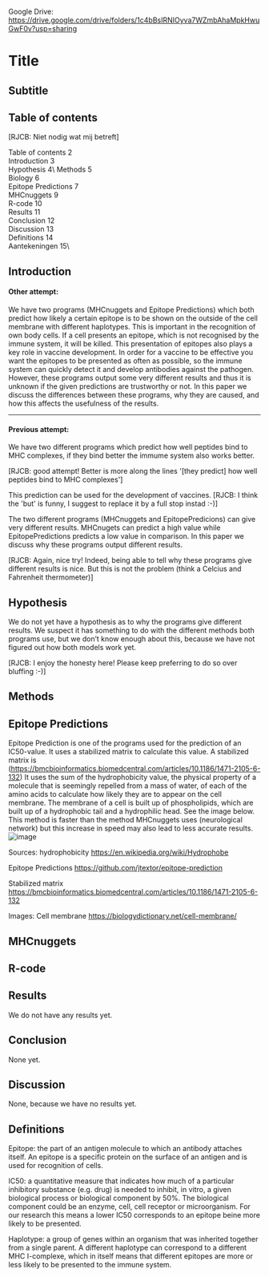 Google Drive:\
https://drive.google.com/drive/folders/1c4bBsIRNIOyva7WZmbAhaMpkHwuGwF0v?usp=sharing

# Title

## Subtitle

## Table of contents

[RJCB: Niet nodig wat mij betreft]

Table of contents    2\
Introduction    3\
Hypothesis    4\ 
Methods    5\
Biology    6\
Epitope Predictions    7\
MHCnuggets    9\
R-code    10\
Results    11\
Conclusion    12\
Discussion    13\
Definitions    14\
Aantekeningen    15\


## Introduction
#### Other attempt:
We have two programs (MHCnuggets and Epitope Predictions) which both predict how likely a certain epitope is to be shown on the outside of the cell membrane with different haplotypes. This is important in the recognition of own body cells. If a cell presents an epitope, which is not recognised by the immune system, it will be killed. This presentation of epitopes also plays a key role in vaccine development. In order for a vaccine to be effective you want the epitopes to be presented as often as possible, so the immune system can quickly detect it and develop antibodies against the pathogen. However, these programs output some very different results and thus it is unknown if the given predictions are trustworthy or not. In this paper we discuss the differences between these programs, why they are caused, and how this affects the usefulness of the results. 

------------------------------------------------------------------------------------------------------------------------
#### Previous attempt:
We have two different programs which predict how well peptides bind to MHC complexes, if they bind better the immume system also works better. 

[RJCB: good attempt! Better is more along the lines '[they predict] how well peptides bind to MHC complexes']

This prediction can be used for the development of vaccines. [RJCB: I think the 'but' is funny, I suggest to replace it by a full stop instad :-)]

The two different programs (MHCnuggets and EpitopePredicions) can give very different results. MHCnugets can predict a high value while EpitopePredictions predicts a low value in comparison. In this paper we discuss why these programs output different results.

[RJCB: Again, nice try! Indeed, being able to tell why these programs give different results is nice. But this is not the problem (think a Celcius and Fahrenheit thermometer)]

## Hypothesis
We do not yet have a hypothesis as to why the programs give different results. We suspect it has something to do with the different methods both programs use, but we don’t know enough about this, because we have not figured out how both models work yet.

[RJCB: I enjoy the honesty here! Please keep preferring to do so over bluffing :-)]

## Methods

## Epitope Predictions
Epitope Prediction is one of the programs used for the prediction of an IC50-value. It uses a stabilized matrix to calculate this value. A stabilized matrix is (https://bmcbioinformatics.biomedcentral.com/articles/10.1186/1471-2105-6-132)
It uses the sum of the hydrophobicity value, the physical property of a molecule that is seemingly repelled from a mass of water, of each of the amino acids to calculate how likely they are to appear on the cell membrane. The membrane of a cell is built up of phospholipids, which are built up of a hydrophobic tail and a hydrophilic head. See the image below.
This method is faster than the method MHCnuggets uses (neurological network) but this increase in speed may also lead to less accurate results.
![image](https://user-images.githubusercontent.com/68740180/113837634-5446ac00-978e-11eb-8dc0-3764e02adbed.png)


Sources:
hydrophobicity
https://en.wikipedia.org/wiki/Hydrophobe

Epitope Predictions
https://github.com/jtextor/epitope-prediction

Stabilized matrix
https://bmcbioinformatics.biomedcentral.com/articles/10.1186/1471-2105-6-132

Images:
Cell membrane
https://biologydictionary.net/cell-membrane/


## MHCnuggets

## R-code

## Results
We do not have any results yet.

## Conclusion
None yet.

## Discussion
None, because we have no results yet.

## Definitions
Epitope: the part of an antigen molecule to which an antibody attaches itself. An epitope is a specific protein on the surface of an antigen and is used for recognition of cells.

IC50: a quantitative measure that indicates how much of a particular inhibitory substance (e.g. drug) is needed to inhibit, in vitro, a given biological process or biological component by 50%. The biological component could be an enzyme, cell, cell receptor or microorganism. For our research this means a lower IC50 corresponds to an epitope beine more likely to be presented.

Haplotype: a group of genes within an organism that was inherited together from a single parent. A different haplotype can correspond to a different MHC I-complexe, which in itself means that different epitopes are more or less likely to be presented to the immune system.
